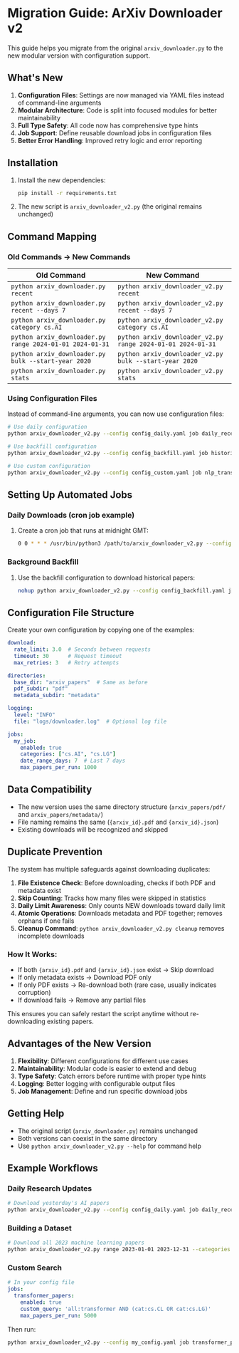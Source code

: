 # Migration Guide: ArXiv Downloader v2

This guide helps you migrate from the original `arxiv_downloader.py` to the new modular version with configuration support.

## What's New

1. **Configuration Files**: Settings are now managed via YAML files instead of command-line arguments
2. **Modular Architecture**: Code is split into focused modules for better maintainability
3. **Full Type Safety**: All code now has comprehensive type hints
4. **Job Support**: Define reusable download jobs in configuration files
5. **Better Error Handling**: Improved retry logic and error reporting

## Installation

1. Install the new dependencies:
   ```bash
   pip install -r requirements.txt
   ```

2. The new script is `arxiv_downloader_v2.py` (the original remains unchanged)

## Command Mapping

### Old Commands → New Commands

| Old Command | New Command |
|-------------|-------------|
| `python arxiv_downloader.py recent` | `python arxiv_downloader_v2.py recent` |
| `python arxiv_downloader.py recent --days 7` | `python arxiv_downloader_v2.py recent --days 7` |
| `python arxiv_downloader.py category cs.AI` | `python arxiv_downloader_v2.py category cs.AI` |
| `python arxiv_downloader.py range 2024-01-01 2024-01-31` | `python arxiv_downloader_v2.py range 2024-01-01 2024-01-31` |
| `python arxiv_downloader.py bulk --start-year 2020` | `python arxiv_downloader_v2.py bulk --start-year 2020` |
| `python arxiv_downloader.py stats` | `python arxiv_downloader_v2.py stats` |

### Using Configuration Files

Instead of command-line arguments, you can now use configuration files:

```bash
# Use daily configuration
python arxiv_downloader_v2.py --config config_daily.yaml job daily_recent

# Use backfill configuration
python arxiv_downloader_v2.py --config config_backfill.yaml job historical_backfill

# Use custom configuration
python arxiv_downloader_v2.py --config config_custom.yaml job nlp_transformers
```

## Setting Up Automated Jobs

### Daily Downloads (cron job example)

1. Create a cron job that runs at midnight GMT:
   ```bash
   0 0 * * * /usr/bin/python3 /path/to/arxiv_downloader_v2.py --config /path/to/config_daily.yaml job daily_recent
   ```

### Background Backfill

1. Use the backfill configuration to download historical papers:
   ```bash
   nohup python arxiv_downloader_v2.py --config config_backfill.yaml job historical_backfill &
   ```

## Configuration File Structure

Create your own configuration by copying one of the examples:

```yaml
download:
  rate_limit: 3.0  # Seconds between requests
  timeout: 30      # Request timeout
  max_retries: 3   # Retry attempts

directories:
  base_dir: "arxiv_papers"  # Same as before
  pdf_subdir: "pdf"
  metadata_subdir: "metadata"

logging:
  level: "INFO"
  file: "logs/downloader.log"  # Optional log file

jobs:
  my_job:
    enabled: true
    categories: ["cs.AI", "cs.LG"]
    date_range_days: 7  # Last 7 days
    max_papers_per_run: 1000
```

## Data Compatibility

- The new version uses the same directory structure (`arxiv_papers/pdf/` and `arxiv_papers/metadata/`)
- File naming remains the same (`{arxiv_id}.pdf` and `{arxiv_id}.json`)
- Existing downloads will be recognized and skipped

## Duplicate Prevention

The system has multiple safeguards against downloading duplicates:

1. **File Existence Check**: Before downloading, checks if both PDF and metadata exist
2. **Skip Counting**: Tracks how many files were skipped in statistics
3. **Daily Limit Awareness**: Only counts NEW downloads toward daily limit
4. **Atomic Operations**: Downloads metadata and PDF together; removes orphans if one fails
5. **Cleanup Command**: `python arxiv_downloader_v2.py cleanup` removes incomplete downloads

### How It Works:

- If both `{arxiv_id}.pdf` and `{arxiv_id}.json` exist → Skip download
- If only metadata exists → Download PDF only
- If only PDF exists → Re-download both (rare case, usually indicates corruption)
- If download fails → Remove any partial files

This ensures you can safely restart the script anytime without re-downloading existing papers.

## Advantages of the New Version

1. **Flexibility**: Different configurations for different use cases
2. **Maintainability**: Modular code is easier to extend and debug
3. **Type Safety**: Catch errors before runtime with proper type hints
4. **Logging**: Better logging with configurable output files
5. **Job Management**: Define and run specific download jobs

## Getting Help

- The original script (`arxiv_downloader.py`) remains unchanged
- Both versions can coexist in the same directory
- Use `python arxiv_downloader_v2.py --help` for command help

## Example Workflows

### Daily Research Updates
```bash
# Download yesterday's AI papers
python arxiv_downloader_v2.py --config config_daily.yaml job daily_recent
```

### Building a Dataset
```bash
# Download all 2023 machine learning papers
python arxiv_downloader_v2.py range 2023-01-01 2023-12-31 --categories cs.LG stat.ML --max 50000
```

### Custom Search
```yaml
# In your config file
jobs:
  transformer_papers:
    enabled: true
    custom_query: 'all:transformer AND (cat:cs.CL OR cat:cs.LG)'
    max_papers_per_run: 5000
```

Then run:
```bash
python arxiv_downloader_v2.py --config my_config.yaml job transformer_papers
```